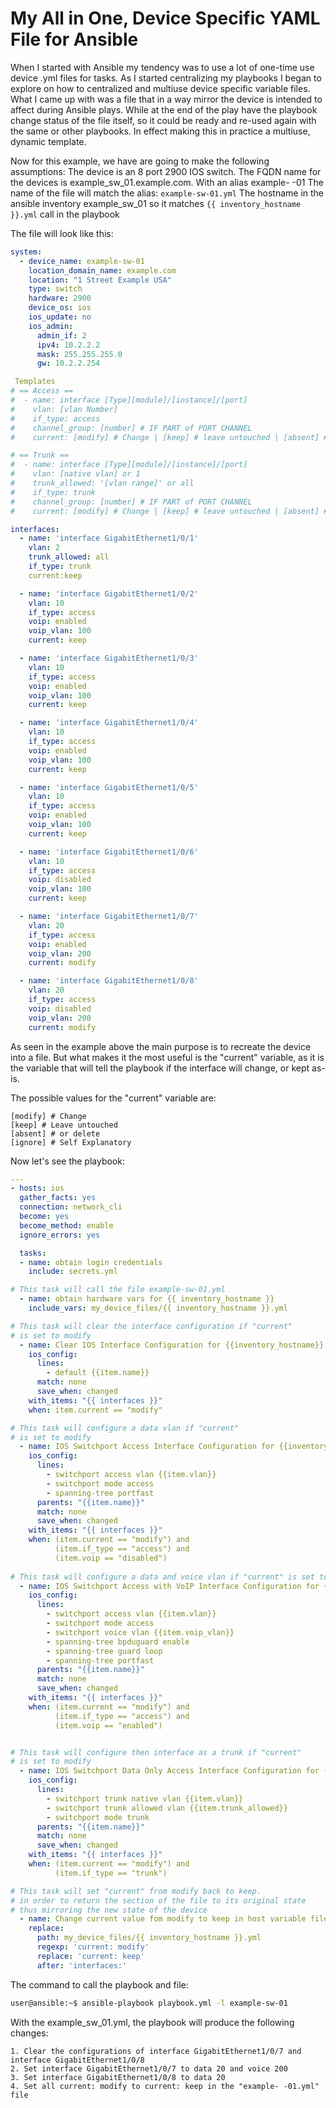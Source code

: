 # My All in One, Device Specific YAML File for Ansible

When I started with Ansible my tendency was to use a lot of one-time use device .yml files for tasks. As I started centralizing my playbooks I began to explore on how to centralized and multiuse device specific variable files. What I came up with was a file that in a way mirror the device is intended to affect during Ansible plays. While at the end of the play have the playbook change status of the file itself, so it could be ready and re-used again with the same or other playbooks. In effect making this in practice a multiuse, dynamic template.

Now for this example, we have are going to make the following assumptions:
The device is an 8 port 2900 IOS switch.
The FQDN name for the devices is example_sw_01.example.com. With an alias example- -01
The name of the file will match the alias: `example-sw-01.yml`
The hostname in the ansible inventory example_sw_01 so it matches `{{ inventory_hostname }}.yml` call in the playbook

The file will look like this:

```yml
system:
  - device_name: example-sw-01
    location_domain_name: example.com
    location: "1 Street Example USA"
    type: switch
    hardware: 2900
    device_os: ios
    ios_update: no
    ios_admin:
      admin_if: 2
      ipv4: 10.2.2.2
      mask: 255.255.255.0
      gw: 10.2.2.254

 Templates
# == Access ==
#  - name: interface [Type][module]/[instance]/[port]
#    vlan: [vlan Number]
#    if_type: access
#    channel_group: [number] # IF PART of PORT CHANNEL
#    current: [modify] # Change | [keep] # leave untouched | [absent] # decommision or delete | [ignore] #Self Explanatory

# == Trunk ==
#  - name: interface [Type][module]/[instance]/[port]
#    vlan: [native vlan] or 1
#    trunk_allowed: '[vlan range]' or all
#    if_type: trunk
#    channel_group: [number] # IF PART of PORT CHANNEL
#    current: [modify] # Change | [keep] # leave untouched | [absent] # decommision or delete | [ignore] #Self Explanatory

interfaces:
  - name: 'interface GigabitEthernet1/0/1'
    vlan: 2
    trunk_allowed: all
    if_type: trunk
    current:keep

  - name: 'interface GigabitEthernet1/0/2'
    vlan: 10
    if_type: access
    voip: enabled
    voip_vlan: 100
    current: keep

  - name: 'interface GigabitEthernet1/0/3'
    vlan: 10
    if_type: access
    voip: enabled
    voip_vlan: 100
    current: keep

  - name: 'interface GigabitEthernet1/0/4'
    vlan: 10
    if_type: access
    voip: enabled
    voip_vlan: 100
    current: keep

  - name: 'interface GigabitEthernet1/0/5'
    vlan: 10
    if_type: access
    voip: enabled
    voip_vlan: 100
    current: keep

  - name: 'interface GigabitEthernet1/0/6'
    vlan: 10
    if_type: access
    voip: disabled
    voip_vlan: 100
    current: keep

  - name: 'interface GigabitEthernet1/0/7'
    vlan: 20
    if_type: access
    voip: enabled
    voip_vlan: 200
    current: modify

  - name: 'interface GigabitEthernet1/0/8'
    vlan: 20
    if_type: access
    voip: disabled
    voip_vlan: 200
    current: modify
```
As seen in the example above the main purpose is to recreate the device into a file. But what makes it the most useful is the "current" variable, as it is the variable that will tell the playbook if the interface will change, or kept as-is.

The possible values for the "current" variable are:

    [modify] # Change
    [keep] # Leave untouched
    [absent] # or delete
    [ignore] # Self Explanatory

Now let's see the playbook:

```yml
---
- hosts: ios
  gather_facts: yes
  connection: network_cli
  become: yes
  become_method: enable
  ignore_errors: yes

  tasks:
  - name: obtain login credentials
    include: secrets.yml

# This task will call the file example-sw-01.yml
  - name: obtain hardware vars for {{ inventory_hostname }}
    include_vars: my_device_files/{{ inventory_hostname }}.yml

# This task will clear the interface configuration if "current" 
# is set to modify
  - name: Clear IOS Interface Configuration for {{inventory_hostname}}
    ios_config:
      lines:
        - default {{item.name}}
      match: none
      save_when: changed
    with_items: "{{ interfaces }}"
    when: item.current == "modify"

# This task will configure a data vlan if "current" 
# is set to modify
  - name: IOS Switchport Access Interface Configuration for {{inventory_hostname}}
    ios_config:
      lines:
        - switchport access vlan {{item.vlan}}
        - switchport mode access
        - spanning-tree portfast
      parents: "{{item.name}}"
      match: none
      save_when: changed
    with_items: "{{ interfaces }}"
    when: (item.current == "modify") and
          (item.if_type == "access") and
          (item.voip == "disabled")
  
# This task will configure a data and voice vlan if "current" is set to modify
  - name: IOS Switchport Access with VoIP Interface Configuration for {{inventory_hostname}}
    ios_config:
      lines:
        - switchport access vlan {{item.vlan}}
        - switchport mode access
        - switchport voice vlan {{item.voip_vlan}}
        - spanning-tree bpduguard enable
        - spanning-tree guard loop
        - spanning-tree portfast
      parents: "{{item.name}}"
      match: none
      save_when: changed
    with_items: "{{ interfaces }}"
    when: (item.current == "modify") and
          (item.if_type == "access") and
          (item.voip == "enabled")


# This task will configure then interface as a trunk if "current" 
# is set to modify
  - name: IOS Switchport Data Only Access Interface Configuration for {{inventory_hostname}}
    ios_config:
      lines:
        - switchport trunk native vlan {{item.vlan}}
        - switchport trunk allowed vlan {{item.trunk_allowed}}
        - switchport mode trunk
      parents: "{{item.name}}"
      match: none
      save_when: changed
    with_items: "{{ interfaces }}"
    when: (item.current == "modify") and
          (item.if_type == "trunk")

# This task will set "current" from modify back to keep. 
# in order to return the section of the file to its original state
# thus mirroring the new state of the device
  - name: Change current value fom modify to keep in host variable file
    replace:
      path: my_device_files/{{ inventory_hostname }}.yml
      regexp: 'current: modify'
      replace: 'current: keep'
      after: 'interfaces:'
```

The command to call the playbook and file:

```bash
user@ansible:~$ ansible-playbook playbook.yml -l example-sw-01
```

With the example_sw_01.yml, the playbook will produce the following changes:

    1. Clear the configurations of interface GigabitEthernet1/0/7 and interface GigabitEthernet1/0/8
    2. Set interface GigabitEthernet1/0/7 to data 20 and voice 200
    3. Set interface GigabitEthernet1/0/8 to data 20
    4. Set all current: modify to current: keep in the "example- -01.yml" file
